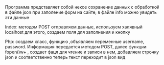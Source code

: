 Программа представляет собой некое сохранение данных с обработкой в файле json при заполение форм на сайте, в файле info можно увидеть эти данные

Index: методом POST отправляем данные, используем халявный localhost для этого, создаем поля для заполнения и кнопку

Php: создаем класс, функцию ,объявляем переменные username, password. Информация передается методом POST, далее функции 
fopen()w+ , создает фацл для чтение и записи в нем, добавляем строчку json и соответственно теперь текст переходит в json вид

